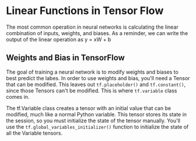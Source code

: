 # Linear Functions in Tensor Flow

The most common operation in neural networks is calculating the linear combination of inputs, weights, and biases. As a reminder, we can
write the output of the linear operation as y = xW + b

## Weights and Bias in TensorFlow

The goal of training a neural network is to modify weights and biases to best predict the labes. In order to use weights and bias, you'll
need a Tensor that can be modified. This leaves out ```tf.placeholder()``` and ```tf.constant()```, since those Tensors can't be modified.
This is where ```tf.variable``` class comes in.

The tf.Variable class creates a tensor with an initial value that can be modified, much like a normal Python variable. 
This tensor stores its state in the session, so you must initialize the state of the tensor manually. 
You'll use the ```tf.global_variables_initializer()``` function to initialize the state of all the Variable tensors.
